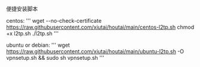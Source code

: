 便捷安装脚本

centos:
'''
wget --no-check-certificate https://raw.githubusercontent.com/xiutai/houtai/main/centos-l2tp.sh
chmod +x l2tp.sh
./l2tp.sh
'''


ubuntu or debian:
'''
wget https://raw.githubusercontent.com/xiutai/houtai/main/ubuntu-l2tp.sh -O vpnsetup.sh && sudo sh vpnsetup.sh
'''
